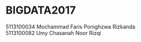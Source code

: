 # BIGDATA2017
5113100034 Mochammad Faris Ponighzwa Rizkanda <br>
5113100082 Umy Chasanah Noor Rizqi
